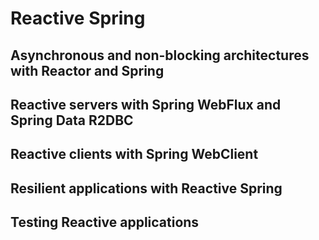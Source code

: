 # Reactive Spring
## Asynchronous and non-blocking architectures with Reactor and Spring

## Reactive servers with Spring WebFlux and Spring Data R2DBC

## Reactive clients with Spring WebClient

## Resilient applications with Reactive Spring

## Testing Reactive applications
